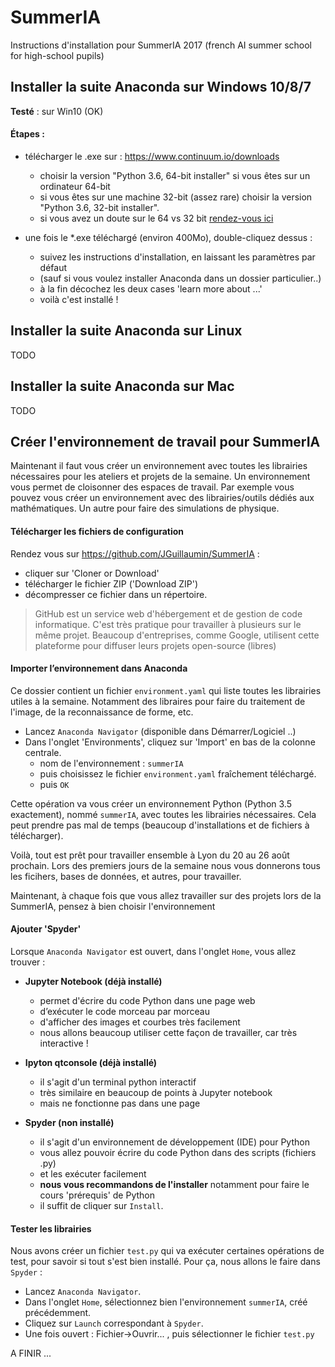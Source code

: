 # SummerIA

Instructions d'installation pour SummerIA 2017 (french AI summer school for high-school pupils) 


## Installer la suite Anaconda sur Windows 10/8/7 

**Testé** : sur Win10 (OK)

#### Étapes : 
- télécharger le .exe sur : https://www.continuum.io/downloads
    - choisir la version "Python 3.6, 64-bit installer" si vous êtes sur un ordinateur 64-bit
    - si vous êtes sur une machine 32-bit (assez rare) choisir la version "Python 3.6, 32-bit installer".
    - si vous avez un doute sur le 64 vs 32 bit [rendez-vous ici](http://www.commentcamarche.net/faq/19107-32-ou-64-bits-comment-savoir)

- une fois le *.exe téléchargé (environ 400Mo), double-cliquez dessus :
    - suivez les instructions d'installation, en laissant les paramètres par défaut
    - (sauf si vous voulez installer Anaconda dans un dossier particulier..)
    - à la fin décochez les deux cases 'learn more about ...' 
    - voilà c'est installé ! 


## Installer la suite Anaconda sur Linux 

TODO

## Installer la suite Anaconda sur Mac 

TODO


## Créer l'environnement de travail pour SummerIA 

Maintenant il faut vous créer un environnement avec toutes les librairies nécessaires pour les ateliers et projets de la semaine. 
Un environnement vous permet de cloisonner des espaces de travail. 
Par exemple vous pouvez vous créer un environnement avec des librairies/outils dédiés aux mathématiques. Un autre pour faire des simulations de physique. 

#### Télécharger les fichiers de configuration

Rendez vous sur https://github.com/JGuillaumin/SummerIA : 

- cliquer sur 'Cloner or Download'
- télécharger le fichier ZIP ('Download ZIP')
- décompresser ce fichier dans un répertoire. 

> GitHub est un service web d'hébergement et de gestion de code informatique. 
> C'est très pratique pour travailler à plusieurs sur le même projet. 
> Beaucoup d'entreprises, comme Google, utilisent cette plateforme pour diffuser leurs projets open-source (libres)

#### Importer l’environnement dans Anaconda


Ce dossier contient un fichier `environment.yaml` qui liste toutes les librairies utiles à la semaine. 
Notamment des libraires pour faire du traitement de l'image, de la reconnaissance de forme, etc.

- Lancez `Anaconda Navigator` (disponible dans Démarrer/Logiciel ..)
- Dans l'onglet 'Environments', cliquez sur 'Import' en bas de la colonne centrale. 
    - nom de l'environnement : `summerIA`
    - puis choisissez le fichier `environment.yaml` fraîchement téléchargé. 
    - puis `OK`

Cette opération va vous créer un environnement Python (Python 3.5 exactement), nommé `summerIA`, avec toutes les librairies nécessaires. Cela peut prendre pas mal de temps (beaucoup d'installations et de fichiers à télécharger).

Voilà, tout est prêt pour travailler ensemble à Lyon du 20 au 26 août prochain. 
Lors des premiers jours de la semaine nous vous donnerons tous les ficihers, bases de données, et autres, pour travailler.

Maintenant, à chaque fois que vous allez travailler sur des projets lors de la SummerIA, pensez à bien choisir l'environnement 

#### Ajouter 'Spyder'

Lorsque `Anaconda Navigator` est ouvert, dans l'onglet `Home`, vous allez trouver : 
- **Jupyter Notebook (déjà installé)**
  - permet d'écrire du code Python dans une page web
  - d’exécuter le code morceau par morceau
  - d'afficher des images et courbes très facilement
  - nous allons beaucoup utiliser cette façon de travailler, car très interactive !

- **Ipyton qtconsole (déjà installé)**
  - il s'agit d'un terminal python interactif
  - très similaire en beaucoup de points à Jupyter notebook 
  - mais ne fonctionne pas dans une page
  
- **Spyder (non installé)**
  - il s'agit d'un environnement de développement (IDE) pour Python
  - vous allez pouvoir écrire du code Python dans des scripts (fichiers .py) 
  - et les exécuter facilement
  - **nous vous recommandons de l'installer** notamment pour faire le cours 'prérequis' de Python
  - il suffit de cliquer sur `Install`.



#### Tester les librairies 

Nous avons créer un fichier `test.py` qui va exécuter certaines opérations de test, pour savoir si tout s'est bien installé. 
Pour ça, nous allons le faire dans `Spyder` : 

- Lancez `Anaconda Navigator`.
- Dans l'onglet `Home`, sélectionnez bien l'environnement `summerIA`, créé précédemment.
- Cliquez sur `Launch` correspondant à `Spyder`.
- Une fois ouvert : Fichier->Ouvrir... , puis sélectionner le fichier `test.py`


A FINIR ... 




